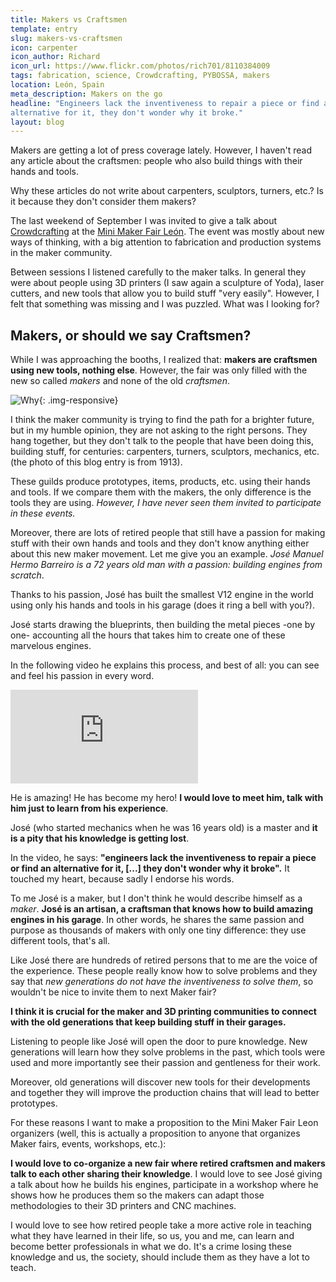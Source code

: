 ```yaml
---
title: Makers vs Craftsmen
template: entry
slug: makers-vs-craftsmen
icon: carpenter
icon_author: Richard
icon_url: https://www.flickr.com/photos/rich701/8110384009
tags: fabrication, science, Crowdcrafting, PYBOSSA, makers
location: León, Spain
meta_description: Makers on the go
headline: "Engineers lack the inventiveness to repair a piece or find an
alternative for it, they don't wonder why it broke."
layout: blog
---
```


Makers are getting a lot of press coverage lately. However, I haven't read any article 
about the craftsmen: people who also build things with their hands and tools.

Why these articles do not write about carpenters, sculptors, turners,
etc.? Is it because they don't consider them makers?

<!--more-->

The last weekend of September I was invited to give a talk about
[Crowdcrafting](http://crowdcrafting.org) at the [Mini Maker Fair León](http://makerfaireleon.com/makers-en-leon/). The
event was mostly about new ways of thinking, with a big attention to fabrication and production systems in the
maker community.

Between sessions I listened carefully to the maker talks. In general they
were about people using 3D printers (I saw again a sculpture of Yoda), laser cutters,
and new tools that allow you to build stuff "very easily". However,  I felt
that something was missing and I was puzzled. What was I looking for? 

## Makers, or should we say Craftsmen?

While I was approaching the booths, I realized that:
**makers are craftsmen using new tools, nothing else**. However, the fair was
only filled with the new so called *makers* and none of the old *craftsmen*.

![Why](http://i.giphy.com/skXEIUJKHLrsk.gif){: .img-responsive}

I think the maker community is trying to find the path for a brighter future,
but in my humble opinion, they are not asking to the right persons. They hang 
together, but they don't talk to the people that have been doing this, building stuff, 
for centuries: carpenters, turners, sculptors, mechanics, etc. (the photo of this blog
entry is from 1913).

These guilds produce prototypes, items, products, etc. using their hands and
tools. If we compare them with the makers, the only difference is the tools
they are using. *However, I have never seen them invited to participate in these
events.*

Moreover, there are lots of retired people that still have a passion for making
stuff with their own hands and tools and they don't know anything either about 
this new maker movement. Let me give you an example. *José Manuel Hermo Barreiro
is a 72 years old man with a passion: building engines from scratch*.

Thanks to his passion, José has built the smallest V12 engine in the world
using only his hands and tools in his garage (does it ring a bell with you?). 

José starts drawing the blueprints, then building the metal pieces -one by one- accounting all 
the hours that takes him to create one of these marvelous engines.

In the following video he explains this process, and best of all: you can see
and feel his passion in every word. 


<div class="embed-responsive embed-responsive-16by9">
<iframe src='http://www.youtube.com/embed/c1pJIVqCC1E' frameborder='0' allowfullscreen></iframe></div>

He is amazing! He has become my hero! **I would love to meet him, talk with him just to learn from
his experience**. 

José (who started mechanics when he was 16 years old) is a master and 
**it is a pity that his knowledge is getting lost**. 

In the video, he says: **"engineers lack the inventiveness to repair a piece or
find an alternative for it, [...] they don't wonder why it broke".** It touched my 
heart, because sadly I endorse his words. 

To me José is a maker, but I don't think he would describe himself as a
*maker*. **José is an artisan, a craftsman that knows how to build
amazing engines in his garage**. In other words, he shares the same passion and
purpose as thousands of makers with only one tiny difference: they use
different tools, that's all.

Like José there are hundreds of retired persons that to me are the voice of 
the experience. These people really know how to
solve problems and they say that *new generations do not have the
inventiveness to solve them*, so wouldn't be nice to invite them to next Maker
fair?

**I think it is crucial for the maker and 3D printing communities to connect with the old generations that keep building stuff in their garages.**

Listening to people like José will open the door to pure knowledge.
New generations will learn how they solve problems in the past, which tools
were used and more importantly see their passion and gentleness for their work.

Moreover, old generations will discover new tools for their developments and 
together they will improve the production chains that will lead to better
prototypes.

For these reasons I want to make a proposition to the Mini Maker Fair Leon
organizers (well, this is actually a proposition to anyone that organizes Maker
fairs, events, workshops, etc.):

**I would love to co-organize a new fair where retired craftsmen and makers
talk to each other sharing their knowledge**. I would love to see José giving a talk 
about how he builds his engines, participate in a workshop where he shows how
he produces them so the makers can adapt those methodologies to their 3D
printers and CNC machines.

I would love to see how retired people take a more active role in teaching
what they have learned in their life, so us, you and me, can learn and become
better professionals in what we do. It's a crime losing these knowledge and us,
the society, should include them as they have a lot to teach.
